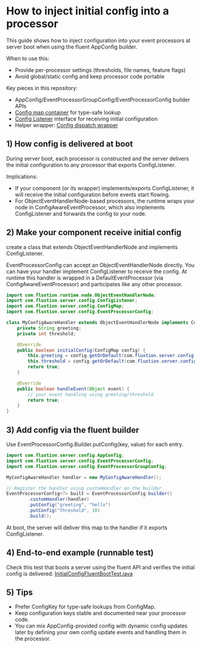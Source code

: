 # How to inject initial config into a processor

This guide shows how to inject configuration into your event processors at server boot when using the fluent AppConfig builder.

When to use this:
- Provide per-processor settings (thresholds, file names, feature flags)
- Avoid global/static config and keep processor code portable

Key pieces in this repository:
- AppConfig/EventProcessorGroupConfig/EventProcessorConfig builder APIs
- [Config map container](../../src/main/java/com/fluxtion/server/config/ConfigMap.java) for type-safe lookup
- [Config Listener](../../src/main/java/com/fluxtion/server/config/ConfigListener.java) interface for receiving initial configuration
- Helper wrapper: [Config dispatch wrapper](../../src/main/java/com/fluxtion/server/internal/ConfigAwareEventProcessor.java) 


## 1) How config is delivered at boot

During server boot, each processor is constructed and the server delivers the initial configuration to any processor that exports ConfigListener.

Implications:
- If your component (or its wrapper) implements/exports ConfigListener, it will receive the initial configuration before events start flowing.
- For ObjectEventHandlerNode-based processors, the runtime wraps your node in ConfigAwareEventProcessor, which also implements ConfigListener and forwards the config to your node.


## 2) Make your component receive initial config

create a class that extends ObjectEventHandlerNode and implements ConfigListener.

EventProcessorConfig can accept an ObjectEventHandlerNode directly. You can have your handler implement ConfigListener 
to receive the config. At runtime this handler is wrapped in a DefaultEventProcessor (via ConfigAwareEventProcessor) 
and participates like any other processor.

```java
import com.fluxtion.runtime.node.ObjectEventHandlerNode;
import com.fluxtion.server.config.ConfigListener;
import com.fluxtion.server.config.ConfigMap;
import com.fluxtion.server.config.EventProcessorConfig;

class MyConfigAwareHandler extends ObjectEventHandlerNode implements ConfigListener {
    private String greeting;
    private int threshold;

    @Override
    public boolean initialConfig(ConfigMap config) {
        this.greeting = config.getOrDefault(com.fluxtion.server.config.ConfigKey.of("greeting", String.class), "");
        this.threshold = config.getOrDefault(com.fluxtion.server.config.ConfigKey.of("threshold", Integer.class), 0);
        return true;
    }

    @Override
    public boolean handleEvent(Object event) {
        // your event handling using greeting/threshold
        return true;
    }
}
```

## 3) Add config via the fluent builder

Use EventProcessorConfig.Builder.putConfig(key, value) for each entry.

```java
import com.fluxtion.server.config.AppConfig;
import com.fluxtion.server.config.EventProcessorConfig;
import com.fluxtion.server.config.EventProcessorGroupConfig;

MyConfigAwareHandler handler = new MyConfigAwareHandler();

// Register the handler using customHandler on the builder
EventProcessorConfig<?> built = EventProcessorConfig.builder()
        .customHandler(handler)
        .putConfig("greeting", "hello")
        .putConfig("threshold", 10)
        .build();
```

At boot, the server will deliver this map to the handler if it exports ConfigListener.

## 4) End-to-end example (runnable test)

Check this test that boots a server using the fluent API and verifies the initial config is delivered:
[InitialConfigFluentBootTest.java](../../src/test/java/com/fluxtion/server/config/InitialConfigFluentBootTest.java)

## 5) Tips

- Prefer ConfigKey for type-safe lookups from ConfigMap.
- Keep configuration keys stable and documented near your processor code.
- You can mix AppConfig-provided config with dynamic config updates later by defining your own config update events and handling them in the processor.
